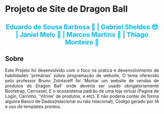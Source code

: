 # Projeto de Site de Dragon Ball
<h2 align='center' style='color:00BFFF;'> Eduardo de Sousa Barbosa 🥲 | Gabriel Sheldes 😎 | Janiel Melo 🤡 | Marcos Martins 🤠 | Thiago Monteiro 🥸</h2>






## Sobre
<p align='justify'>
Este Projeto foi desenvolvido com o foco na pratica e desenvolvimento de habilidades 'primárias' sobre programação de website,  
O tema oferecido pelo professor Bruno Zolotareff foi 'Montar um website de vendas de produtos do Dragon Ball' onde deveria ser  
usado obrigatoriamente Bootstrap, Carrossel, E o ecossistema padrão de uma loja virtual (Pagina de Login, Carrinho, 'Vitrine' de  
produtos, e etc). E não poderia conter de forma alguma Banco de Dados(relacional ou não relacional), Código gerado por IA e uso de
templates prontos.
</p>

